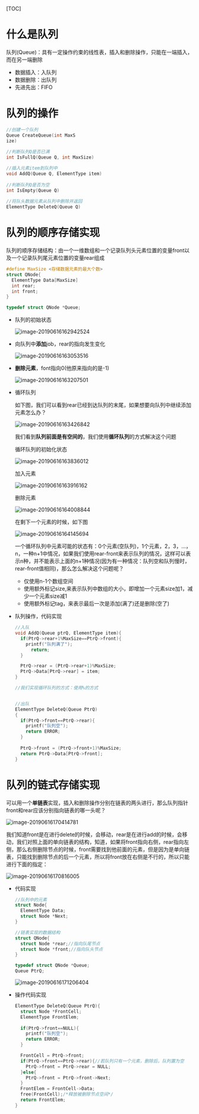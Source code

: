 [TOC]

# 什么是队列

队列(Queue)：具有一定操作约束的线性表，插入和删除操作，只能在一端插入，而在另一端删除

* 数据插入：入队列
* 数据删除：出队列
* 先进先出：FIFO



# 队列的操作

```c
//创建一个队列
Queue CreateQueue(int MaxS
ize)
  
//判断队列Q是否已满
int IsFullQ(Queue Q, int MaxSize)

//插入元素item到队列中
void AddQ(Queue Q, ElementType item)
  
//判断队列Q是否为空
int IsEmpty(Queue Q)
  
//将队头数据元素从队列中删除并返回
ElementType DeleteQ(Queue Q)
```





# 队列的顺序存储实现

队列的顺序存储结构：由一个一维数组和一个记录队列头元素位置的变量front以及一个记录队列尾元素位置的变量rear组成

```c
#define MaxSize <存储数据元素的最大个数>
struct QNode{
  ElementType Data[MaxSize]
  int rear;
  int front;
}

typedef struct QNode *Queue;
```



* 队列的初始状态

  ![image-20190616162942524](/Users/chenyansong/Documents/note/images/data_structure/image-20190616162942524.png)

* 向队列中**添加**job，rear的指向发生变化

  ![image-20190616163053516](/Users/chenyansong/Documents/note/images/data_structure/image-20190616163053516.png)

* **删除元素**，font指向0(他原来指向的是-1)

  ![image-20190616163207501](/Users/chenyansong/Documents/note/images/data_structure/image-20190616163207501.png)

* 循环队列

  如下图，我们可以看到rear已经到达队列的末尾，如果想要向队列中继续添加元素怎么办？

  ![image-20190616163426842](/Users/chenyansong/Documents/note/images/data_structure/image-20190616163426842.png)

  我们看到**队列前面是有空间的**，我们使用**循环队列**的方式解决这个问题

  循环队列的初始化状态

  ![image-20190616163836012](/Users/chenyansong/Documents/note/images/data_structure/image-20190616163836012.png)

  加入元素

  ![image-20190616163916162](/Users/chenyansong/Documents/note/images/data_structure/image-20190616163916162.png)

  删除元素

  ![image-20190616164008844](/Users/chenyansong/Documents/note/images/data_structure/image-20190616164008844.png)

  在剩下一个元素的时候，如下图

  ![image-20190616164145694](/Users/chenyansong/Documents/note/images/data_structure/image-20190616164145694.png)

  一个循环队列中元素可能的状态有：0个元素(空队列)，1个元素，2，3，…，n，一种n+1中情况，如果我们使用rear-front来表示队列的情况，这样可以表示n种，并不能表示上面的n+1种情况(因为有一种情况：队列空和队列慢时，rear-front值相同)，那么怎么解决这个问题呢？

  * 仅使用n-1个数组空间
  * 使用额外标记size,来表示队列中数组的大小，即增加一个元素size加1，减少一个元素size减1
  * 使用额外标记tag，来表示最后一次是添加(满了)还是删除(空了)



* 队列操作，代码实现

  ```c
  //入队
  void AddQ(Queue ptrQ, ElementType item){
    if(PtrQ->rear+1%MaxSize==PtrQ->front){
      printf("队列满了");
    	return;
    }
  
    PtrQ->rear = (PtrQ->rear+1)%MaxSize;
    PtrQ->Data[PtrQ->rear] = item;
  }
  
  //我们实现循环队列的方式：使用%的方式
  
  
  //出队
  ElementType DeleteQ(Queue PtrQ)
  {
    if(PtrQ->front==PtrQ->rear){
      printf("队列空");
      return ERROR;
    }
    
    PtrQ->front = (PtrQ->front+1)%MaxSize;
    return PtrQ->Data[PtrQ->front];
  }
  
  ```

  



# 队列的链式存储实现

可以用一个**单链表**实现，插入和删除操作分别在链表的两头进行，那么队列指针front和rear应该分别指向链表的哪一头呢？

![image-20190616170414781](/Users/chenyansong/Documents/note/images/data_structure/image-20190616170414781.png)

我们知道front是在进行delete的时候，会移动，rear是在进行add的时候，会移动，我们对照上面的单向链表的结构，知道，如果将front指向右侧，rear指向左侧，那么右侧删除节点的时候，front需要找到他前面的元素，但是因为是单向链表，只能找到删除节点的后一个元素，所以将front放在右侧是不行的，所以只能进行下面的指定：

![image-20190616170816005](/Users/chenyansong/Documents/note/images/data_structure/image-20190616170816005.png)

* 代码实现

  ```c
  //队列中的元素
  struct Node{
  	ElementType Data;
    struct Node *Next;
  }
  
  //链表实现的数据结构
  struct QNode{
    struct Node *rear;//指向队尾节点
    struct Node *front;//指向队头节点
  }
  
  typedef struct QNode *Queue;
  Queue PtrQ;
  
  ```

  ![image-20190616171206404](/Users/chenyansong/Documents/note/images/data_structure/image-20190616171206404.png)



* 操作代码实现

  ```c
  ElementType DeleteQ(Queue PtrQ){
    struct Node *FrontCell;
    ElementType FrontElem;
    
    if(PtrQ->front==NULL){
      printf("队列空");
      return ERROR;
    }
  
    FrontCell = PtrQ->front;
    if(PtrQ->front==PtrQ->rear){//若队列只有一个元素，删除后，队列置为空
      PtrQ->front = PtrQ->rear = NULL;
    }else{
      PtrQ->front = PtrQ->front->Next;
    }
    FrontElem = FrontCell->Data;
    free(FrontCell);/*释放被删除节点空间*/
    return FrontElem;
  }
  ```

